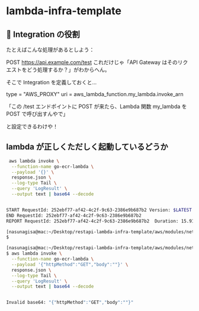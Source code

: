 # lambda-infra-template

## 🧠 Integration の役割

たとえばこんな処理があるとしよう：

POST https://api.example.com/test
これだけじゃ「API Gateway はそのリクエストをどう処理するか？」がわからへん。

そこで Integration を定義しておくと…

type = "AWS_PROXY"
uri = aws_lambda_function.my_lambda.invoke_arn

「この /test エンドポイントに POST が来たら、Lambda 関数 my_lambda を POST で呼び出すんやで」

と設定できるわけや！

## lambda が正しくただしく起動しているどうか

```bash
 aws lambda invoke \
  --function-name go-ecr-lambda \
  --payload '{}' \
  response.json \
  --log-type Tail \
  --query 'LogResult' \
  --output text | base64 --decode


START RequestId: 252ebf77-af42-4c2f-9c63-2386e9b687b2 Version: $LATEST
END RequestId: 252ebf77-af42-4c2f-9c63-2386e9b687b2
REPORT RequestId: 252ebf77-af42-4c2f-9c63-2386e9b687b2  Duration: 15.91 ms      Billed Duration: 1367 ms        Memory Size: 128 MB     Max Memory Used: 30 MB  Init Duration: 1350.15 ms

[nasunagisa@mac:~/Desktop/restapi-lambda-infra-template/aws/modules/network/api-gateway]+[main]
$

[nasunagisa@mac:~/Desktop/restapi-lambda-infra-template/aws/modules/network/api-gateway]+[main]
$ aws lambda invoke \
  --function-name go-ecr-lambda \
  --payload '{"httpMethod":"GET","body":""}' \
  response.json \
  --log-type Tail \
  --query 'LogResult' \
  --output text | base64 --decode


Invalid base64: "{"httpMethod":"GET","body":""}"
```
